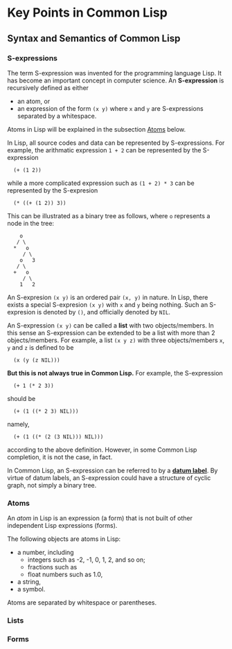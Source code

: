 # Key Points in Common Lisp

## Syntax and Semantics of Common Lisp

### S-expressions

The term S-expression was invented for the programming language Lisp.
It has become an important concept in computer science.
An **S-expression** is recursively defined as either
* an atom, or
* an expression of the form `(x y)`  where `x` and `y` are S-expressions
  separated by a whitespace.

Atoms in Lisp will be explained in the subsection [Atoms](#Atoms) below.

In Lisp, all source codes and data can be represented by S-expressions.
For example, the arithmatic expression `1 + 2` can be represented by
the S-expression
```
  (+ (1 2))
```
while a more complicated expression such as `(1 + 2) * 3` can be represented by
the S-expresion
```
  (* ((+ (1 2)) 3))
```
This can be illustrated as a binary tree as follows, where `o` represents
a node in the tree:
```
    o
   / \
  *   o
     / \
    o   3
   / \
  +   o
     / \
    1   2
```

An S-expresion `(x y)` is an ordered pair `(x, y)` in nature.
In Lisp, there exists a special S-expresion `(x y)` with `x` and `y` being
nothing.  Such an S-expresion is denoted by `()`, and officially denoted by
`NIL`.

An S-expression `(x y)` can be called a **list** with two objects/members.
In this sense an S-expression can be extended to be a list with more than 2
objects/members.  For example, a list `(x y z)` with three objects/members `x`,
`y` and `z` is defined to be
```
  (x (y (z NIL)))
```
**But this is not always true in Common Lisp.**  For example, the S-expression
```
  (+ 1 (* 2 3))
```
should be
```
  (+ (1 ((* 2 3) NIL)))
```
namely,
```
  (+ (1 ((* (2 (3 NIL))) NIL)))
```
according to the above definition.  However, in some Common Lisp completion,
it is not the case, in fact.

In Common Lisp, an S-expression can be referred to by
a [**datum label**](datum-label.md).
By virtue of datum labels, an S-expression could have a structure of
cyclic graph, not simply a binary tree.

### Atoms

An *atom* in Lisp is an expression (a form) that is not built of
other independent Lisp expressions (forms).

The following objects are atoms in Lisp:
* a number, including
    * integers such as -2, -1, 0, 1, 2, and so on;
    * fractions such as
    * float numbers such as 1.0, 
* a string,
* a symbol.

Atoms are separated by whitespace or parentheses.


### Lists


### Forms
